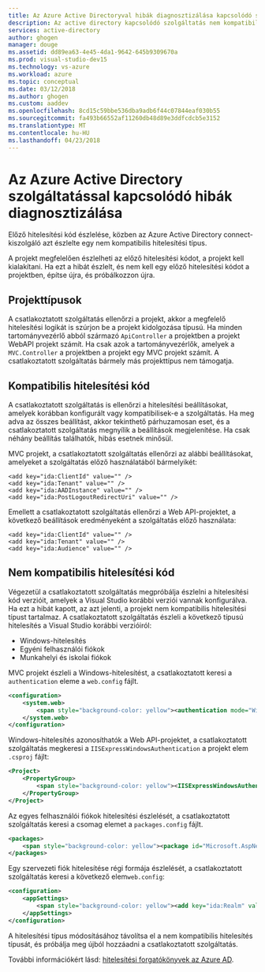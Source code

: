 ```yaml
---
title: Az Azure Active Directoryval hibák diagnosztizálása kapcsolódó szolgáltatás
description: Az active directory kapcsolódó szolgáltatás nem kompatibilis hitelesítési típust észlelt
services: active-directory
author: ghogen
manager: douge
ms.assetid: dd89ea63-4e45-4da1-9642-645b9309670a
ms.prod: visual-studio-dev15
ms.technology: vs-azure
ms.workload: azure
ms.topic: conceptual
ms.date: 03/12/2018
ms.author: ghogen
ms.custom: aaddev
ms.openlocfilehash: 8cd15c59bbe536dba9adb6f44c07844eaf030b55
ms.sourcegitcommit: fa493b66552af11260db48d89e3ddfcdcb5e3152
ms.translationtype: MT
ms.contentlocale: hu-HU
ms.lasthandoff: 04/23/2018
---
```

# <a name="diagnosing-errors-with-the-azure-active-directory-connected-service"></a>Az Azure Active Directory szolgáltatással kapcsolódó hibák diagnosztizálása

Előző hitelesítési kód észlelése, közben az Azure Active Directory connect-kiszolgáló azt észlelte egy nem kompatibilis hitelesítési típus.

A projekt megfelelően észlelheti az előző hitelesítési kódot, a projekt kell kialakítani.  Ha ezt a hibát észlelt, és nem kell egy előző hitelesítési kódot a projektben, építse újra, és próbálkozzon újra.

## <a name="project-types"></a>Projekttípusok

A csatlakoztatott szolgáltatás ellenőrzi a projekt, akkor a megfelelő hitelesítési logikát is szúrjon be a projekt kidolgozása típusú. Ha minden tartományvezérlő abból származó `ApiController` a projektben a projekt WebAPI projekt számít. Ha csak azok a tartományvezérlők, amelyek a `MVC.Controller` a projektben a projekt egy MVC projekt számít. A csatlakoztatott szolgáltatás bármely más projekttípus nem támogatja.

## <a name="compatible-authentication-code"></a>Kompatibilis hitelesítési kód

A csatlakoztatott szolgáltatás is ellenőrzi a hitelesítési beállításokat, amelyek korábban konfigurált vagy kompatibilisek-e a szolgáltatás. Ha meg adva az összes beállítást, akkor tekinthető párhuzamosan eset, és a csatlakoztatott szolgáltatás megnyílik a beállítások megjelenítése.  Ha csak néhány beállítás találhatók, hibás esetnek minősül.

MVC projekt, a csatlakoztatott szolgáltatás ellenőrzi az alábbi beállításokat, amelyeket a szolgáltatás előző használatából bármelyikét:

    <add key="ida:ClientId" value="" />
    <add key="ida:Tenant" value="" />
    <add key="ida:AADInstance" value="" />
    <add key="ida:PostLogoutRedirectUri" value="" />

Emellett a csatlakoztatott szolgáltatás ellenőrzi a Web API-projektet, a következő beállítások eredményeként a szolgáltatás előző használata:

    <add key="ida:ClientId" value="" />
    <add key="ida:Tenant" value="" />
    <add key="ida:Audience" value="" />

## <a name="incompatible-authentication-code"></a>Nem kompatibilis hitelesítési kód

Végezetül a csatlakoztatott szolgáltatás megpróbálja észlelni a hitelesítési kód verzióit, amelyek a Visual Studio korábbi verziói vannak konfigurálva. Ha ezt a hibát kapott, az azt jelenti, a projekt nem kompatibilis hitelesítési típust tartalmaz. A csatlakoztatott szolgáltatás észleli a következő típusú hitelesítés a Visual Studio korábbi verzióiról:

* Windows-hitelesítés
* Egyéni felhasználói fiókok
* Munkahelyi és iskolai fiókok

MVC projekt észleli a Windows-hitelesítést, a csatlakoztatott keresi a `authentication` eleme a `web.config` fájlt.

```xml
<configuration>
    <system.web>
        <span style="background-color: yellow"><authentication mode="Windows" /></span>
    </system.web>
</configuration>
```

Windows-hitelesítés azonosíthatók a Web API-projektet, a csatlakoztatott szolgáltatás megkeresi a `IISExpressWindowsAuthentication` a projekt elem `.csproj` fájlt:

```xml
<Project>
    <PropertyGroup>
        <span style="background-color: yellow"><IISExpressWindowsAuthentication>enabled</IISExpressWindowsAuthentication></span>
    </PropertyGroup>
</Project>
```

Az egyes felhasználói fiókok hitelesítési észlelését, a csatlakoztatott szolgáltatás keresi a csomag elemet a `packages.config` fájlt.

```xml
<packages>
    <span style="background-color: yellow"><package id="Microsoft.AspNet.Identity.EntityFramework" version="2.1.0" targetFramework="net45" /></span>
</packages>
```

Egy szervezeti fiók hitelesítése régi formája észlelését, a csatlakoztatott szolgáltatás keresi a következő elem`web.config`:

```xml
<configuration>
    <appSettings>
        <span style="background-color: yellow"><add key="ida:Realm" value="***" /></span>
    </appSettings>
</configuration>
```

A hitelesítési típus módosításához távolítsa el a nem kompatibilis hitelesítés típusát, és próbálja meg újból hozzáadni a csatlakoztatott szolgáltatás.

További információkért lásd: [hitelesítési forgatókönyvek az Azure AD](active-directory-authentication-scenarios.md).